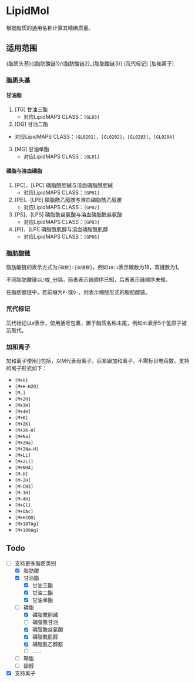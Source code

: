 # LipidMol

根据脂质的通用名称计算其精确质量。

## 适用范围

{脂质头基}({脂肪酸链1}/{脂肪酸链2}_{脂肪酸链3}) (氘代标记) [加和离子]

### 脂质头基

####  甘油脂

1. [TG] 甘油三酯
   - 对应LipidMAPS CLASS：`[GL03]`
2. [DG] 甘油二酯
  - 对应LipidMAPS CLASS：`[GL0201]`，`[GL0202]`，`[GL0203]`，`[GL0204]`
3. [MG] 甘油单酯
   - 对应LipidMAPS CLASS：`[GL01]`

####  磷脂与溶血磷脂

1. [PC]、[LPC] 磷脂酰胆碱与溶血磷脂酰胆碱
   - 对应LipidMAPS CLASS：`[GP01]`
2. [PE]、[LPE] 磷脂酰乙醇胺与溶血磷脂酰乙醇胺
   - 对应LipidMAPS CLASS：`[GP02]`
3. [PS]、[LPS] 磷脂酰丝氨酸与溶血磷脂酰丝氨酸
   - 对应LipidMAPS CLASS：`[GP03]`
4. [PI]、[LPI] 磷脂酰肌醇与溶血磷脂酰肌醇
   - 对应LipidMAPS CLASS：`[GP06]`

### 脂肪酸链

脂肪酸链的表示方式为`{碳数}:{双键数}`，例如`18:1`表示碳数为18，双键数为1。

不同脂肪酸链以`/`或`_`分隔，前者表示链顺序已知，后者表示链顺序未知。

在脂肪酸链中，若前缀为`P-`或`O-`，则表示缩醛形式的脂肪酸链。

### 氘代标记

氘代标记以`d`表示，使用括号包裹，置于脂质名称末尾，例如`d5`表示5个氢原子被氘取代。

### 加和离子

加和离子使用[]包括，以M代表母离子，后紧跟加和离子，不需标识电荷数。支持的离子形式如下：

- `[M+H]`
- `[M+H-H2O]`
- `[M.]`
- `[M+2H]`
- `[M+3H]`
- `[M+4H]`
- `[M+K]`
- `[M+2K]`
- `[M+2K-H]`
- `[M+Na]`
- `[M+2Na]`
- `[M+2Na-H]`
- `[M+Li]`
- `[M+2Li]`
- `[M+NH4]`
- `[M-H]`
- `[M-2H]`
- `[M-CH3]`
- `[M-3H]`
- `[M-4H]`
- `[M+Cl]`
- `[M+OAc]`
- `[M+HCOO]`
- `[M+107Ag]`
- `[M+109Ag]`

## Todo

- [ ] 支持更多脂质类别
  - [x] 脂肪酸
  - [x] 甘油脂
    - [x] 甘油三酯
    - [x] 甘油二酯
    - [x] 甘油单酯
  - [ ] 磷脂
    - [x] 磷脂酰胆碱
    - [ ] 磷脂酰甘油
    - [x] 磷脂酰丝氨酸
    - [x] 磷脂酰肌醇
    - [x] 磷脂酰乙醇胺
    - [ ] ......
  - [ ] 鞘脂
  - [ ] 固醇
- [x] 支持离子